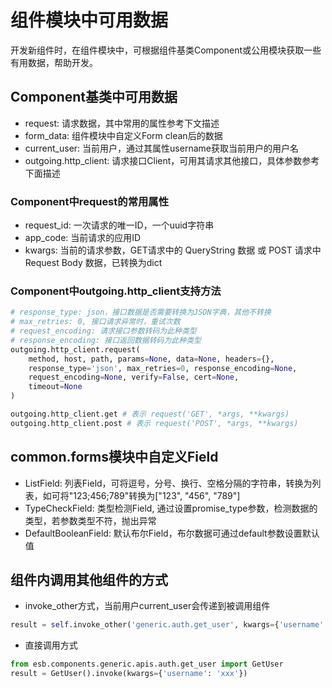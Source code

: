 # 组件模块中可用数据

开发新组件时，在组件模块中，可根据组件基类Component或公用模块获取一些有用数据，帮助开发。

## Component基类中可用数据

- request: 请求数据，其中常用的属性参考下文描述
- form_data: 组件模块中自定义Form clean后的数据
- current_user: 当前用户，通过其属性username获取当前用户的用户名
- outgoing.http_client: 请求接口Client，可用其请求其他接口，具体参数参考下面描述

### Component中request的常用属性

- request_id: 一次请求的唯一ID，一个uuid字符串
- app_code: 当前请求的应用ID
- kwargs: 当前的请求参数，GET请求中的 QueryString 数据 或 POST 请求中 Request Body 数据，已转换为dict

### Component中outgoing.http_client支持方法

```python
# response_type: json，接口数据是否需要转换为JSON字典，其他不转换
# max_retries: 0, 接口请求异常时，重试次数
# request_encoding: 请求接口参数转码为此种类型
# response_encoding: 接口返回数据转码为此种类型
outgoing.http_client.request(
    method, host, path, params=None, data=None, headers={},
    response_type='json', max_retries=0, response_encoding=None,
    request_encoding=None, verify=False, cert=None,
    timeout=None
)

outgoing.http_client.get # 表示 request('GET', *args, **kwargs)
outgoing.http_client.post # 表示 request('POST', *args, **kwargs)

```

## common.forms模块中自定义Field

- ListField: 列表Field，可将逗号，分号、换行、空格分隔的字符串，转换为列表，如可将"123;456;789"转换为["123", "456", "789"]
- TypeCheckField: 类型检测Field, 通过设置promise_type参数，检测数据的类型，若参数类型不符，抛出异常
- DefaultBooleanField: 默认布尔Field，布尔数据可通过default参数设置默认值


## 组件内调用其他组件的方式

- invoke_other方式，当前用户current_user会传递到被调用组件
```python
result = self.invoke_other('generic.auth.get_user', kwargs={'username': 'xxx'})
```

- 直接调用方式
```python
from esb.components.generic.apis.auth.get_user import GetUser
result = GetUser().invoke(kwargs={'username': 'xxx'})
```
